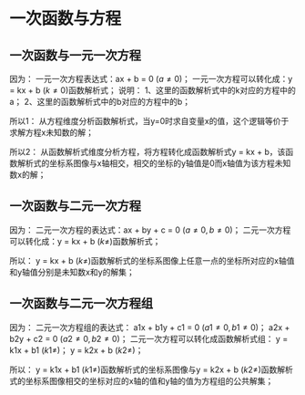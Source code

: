 # 一次函数与方程

## 一次函数与一元一次方程
因为：
一元一次方程表达式：ax + b = 0 ($a\ne0$)；
一元一次方程可以转化成：y = kx + b ($k\ne0$)函数解析式；
说明：
1、这里的函数解析式中的k对应的方程中的a；
2、这里的函数解析式中的b对应的方程中的b；

所以1：
从方程维度分析函数解析式，当y=0时求自变量x的值，这个逻辑等价于求解方程x未知数的解；

所以2：
从函数解析式维度分析方程，将方程转化成函数解析式y = kx + b，该函数解析式的坐标系图像与x轴相交，相交的坐标的y轴值是0而x轴值为该方程未知数x的解；

## 一次函数与二元一次方程
因为：
二元一次方程的表达式：ax + by + c = 0 ($a\ne0,b\ne0$)；
二元一次方程可以转化成：y = kx + b ($k\ne$)函数解析式；

所以：
y = kx + b ($k\ne$)函数解析式的坐标系图像上任意一点的坐标所对应的x轴值和y轴值分别是未知数x和y的解集；

## 一次函数与二元一次方程组
因为：
二元一次方程组的表达式：
a1x + b1y + c1 = 0 ($a1\ne0,b1\ne0$)；
a2x + b2y + c2 = 0 ($a2\ne0,b2\ne0$)；
二元一次方程可以转化成函数解析式组：
y = k1x + b1 ($k1\ne$)；
y = k2x + b ($k2\ne$)；

所以：
y = k1x + b1 ($k1\ne$)函数解析式的坐标系图像与y = k2x + b ($k2\ne$)函数解析式的坐标系图像相交的坐标对应的x轴的值和y轴的值为方程组的公共解集；

